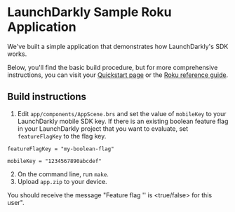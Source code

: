 # LaunchDarkly Sample Roku Application
We've built a simple application that demonstrates how LaunchDarkly's SDK works. 

Below, you'll find the basic build procedure, but for more comprehensive instructions, you can visit your [Quickstart page](https://app.launchdarkly.com/quickstart#/) or the [Roku reference guide](https://docs.launchdarkly.com/sdk/client-side/roku).

## Build instructions
1. Edit `app/components/AppScene.brs` and set the value of `mobileKey` to your LaunchDarkly mobile SDK key. If there is an existing boolean feature flag in your LaunchDarkly project that you want to evaluate, set `featureFlagKey` to the flag key.

```brightscript
featureFlagKey = "my-boolean-flag"

mobileKey = "1234567890abcdef"
```

2. On the command line, run `make`.
3. Upload `app.zip` to your device.

You should receive the message "Feature flag '<flag key>' is <true/false> for this user".